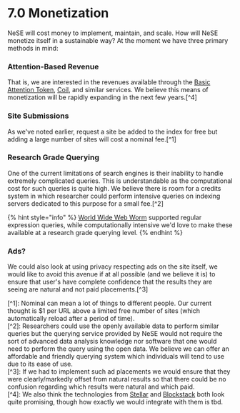 # 7.0 Monetization

NeSE will cost money to implement, maintain, and scale. How will NeSE monetize itself in a sustainable way? At the moment we have three primary methods in mind:

### Attention-Based Revenue

That is, we are interested in the revenues available through the [Basic Attention Token](https://basicattentiontoken.org/), [Coil](https://coil.com), and similar services. We believe this means of monetization will be rapidly expanding in the next few years.\[^4\]

### Site Submissions

As we've noted earlier, request a site be added to the index for free but adding a large number of sites will cost a nominal fee.\[^1\]

### Research Grade Querying

One of the current limitations of search engines is their inability to handle extremely complicated queries. This is understandable as the computational cost for such queries is quite high. We believe there is room for a credits system in which researcher could perform intensive queries on indexing servers dedicated to this purpose for a small fee.\[^2\]

{% hint style="info" %}
[World Wide Web Worm](https://en.wikipedia.org/wiki/World_Wide_Web_Worm) supported regular expression queries, while computationally intensive we'd love to make these available at a research grade querying level.
{% endhint %}

### Ads?

We could also look at using privacy respecting ads on the site itself, we would like to avoid this avenue if at all possible \(and we believe it is\) to ensure that user's have complete confidence that the results they are seeing are natural and not paid placements.\[^3\]

\[^1\]: Nominal can mean a lot of things to different people. Our current thought is $1 per URL above a limited free number of sites \(which automatically reload after a period of time\).  
\[^2\]: Researchers could use the openly available data to perform similar queries but the querying service provided by NeSE would not require the sort of advanced data analysis knowledge nor software that one would need to perform the query using the open data. We believe we can offer an affordable and friendly querying system which individuals will tend to use due to its ease of use.  
\[^3\]: If we had to implement such ad placements we would ensure that they were clearly/markedly offset from natural results so that there could be no confusion regarding which results were natural and which paid.  
\[^4\]: We also think the technologies from [Stellar](https://www.stellar.org/) and [Blockstack](https://blockstack.org/) both look quite promising, though how exactly we would integrate with them is tbd.

